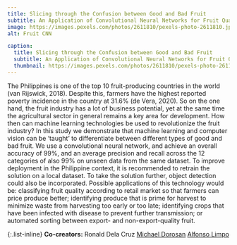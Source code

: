 ```yaml
---
title: Slicing through the Confusion between Good and Bad Fruit
subtitle: An Application of Convolutional Neural Networks for Fruit Quality Classification
image: https://images.pexels.com/photos/2611810/pexels-photo-2611810.jpeg
alt: Fruit CNN

caption:
  title: Slicing through the Confusion between Good and Bad Fruit
  subtitle: An Application of Convolutional Neural Networks for Fruit Quality Classification
  thumbnail: https://images.pexels.com/photos/2611810/pexels-photo-2611810.jpeg
---
```

The Philippines is one of the top 10 fruit-producing countries in the world (van Rijswick, 2018). Despite this, farmers have the highest reported poverty incidence in the country at 31.6% (de Vera, 2020). So on the one hand, the fruit industry has a lot of business potential, yet at the same time the agricultural sector in general remains a key area for development. How then can machine learning technologies be used to revolutionize the fruit industry?
In this study we demonstrate that machine learning and computer vision can be ‘taught’ to differentiate between different types of good and bad fruit. We use a convolutional neural network, and achieve an overall accuracy of 99%, and an average precision and recall across the 12 categories of also 99% on unseen data from the same dataset. To improve deployment in the Philippine context, it is
recommended to retrain the solution on a local dataset. To take the solution further, object detection could also be incorporated.
Possible applications of this technology would be: classifying fruit quality according to retail market so that farmers can price produce better; identifying produce that is prime for harvest to minimize waste from harvesting too early or too late; identifying crops that have been infected with disease to prevent further transmission; or automated sorting between export- and non-export-quality fruit.

{:.list-inline}
**Co-creators:**
Ronald Dela Cruz
[Michael Dorosan](https://www.linkedin.com/in/michaeldorosan)
[Alfonso Limpo](https://www.linkedin.com/in/alfonsolimpo)
